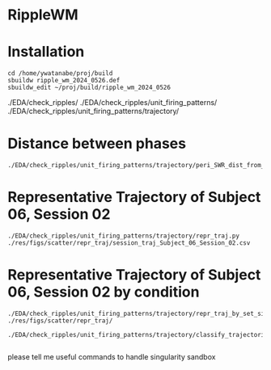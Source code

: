 # RippleWM

# Installation
```
cd /home/ywatanabe/proj/build
sbuildw ripple_wm_2024_0526.def
sbuildw_edit ~/proj/build/ripple_wm_2024_0526
```

./EDA/check_ripples/
./EDA/check_ripples/unit_firing_patterns/
./EDA/check_ripples/unit_firing_patterns/trajectory/


# Distance between phases
```
./EDA/check_ripples/unit_firing_patterns/trajectory/peri_SWR_dist_from_P_dev.py
```

# Representative Trajectory of Subject 06, Session 02
```
./EDA/check_ripples/unit_firing_patterns/trajectory/repr_traj.py
./res/figs/scatter/repr_traj/session_traj_Subject_06_Session_02.csv
```

# Representative Trajectory of Subject 06, Session 02 by condition
```
./EDA/check_ripples/unit_firing_patterns/trajectory/repr_traj_by_set_size_and_task_type.py 
./res/figs/scatter/repr_traj/

./EDA/check_ripples/unit_firing_patterns/trajectory/classify_trajectories.py 


```


please tell me useful commands to handle singularity sandbox


